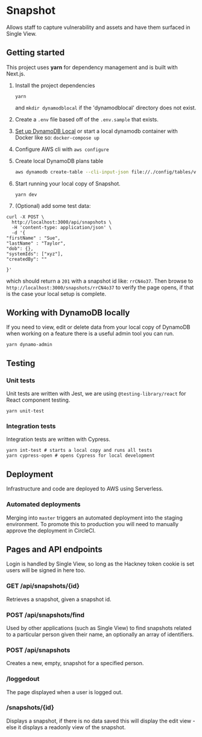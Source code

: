 # Snapshot
Allows staff to capture vulnerability and assets and have them surfaced in Single View.

## Getting started
This project uses **yarn** for dependency management and is built with Next.js.

1. Install the project dependencies
   ```
   yarn
   ```
   and
   `mkdir dynamodblocal`
   if the 'dynamodblocal' directory does not exist.
2. Create a `.env` file based off of the `.env.sample` that exists.
3. [Set up DynamoDB Local](https://docs.aws.amazon.com/amazondynamodb/latest/developerguide/DynamoDBLocal.html)
or start a local dynamodb container with Docker like so: `docker-compose up`
4. Configure AWS cli with `aws configure`
5. Create local DynamoDB plans table
   ```bash
   aws dynamodb create-table --cli-input-json file://./config/tables/vulnerabilities.json --endpoint-url http://localhost:8000
   ```
6. Start running your local copy of Snapshot.
   ```
   yarn dev
   ```

7. (Optional) add some test data: 
```
curl -X POST \
  http://localhost:3000/api/snapshots \
  -H 'content-type: application/json' \
  -d '{
"firstName" : "Sue",
"lastName" : "Taylor",
"dob": {},
"systemIds": ["xyz"],
"createdBy": ""

}'
```
which should return a `201` with a snapshot id like: `rrCN4o37`. Then browse to `http://localhost:3000/snapshots/rrCN4o37` to verify the page opens, if that is the case your local setup is complete.

## Working with DynamoDB locally
If you need to view, edit or delete data from your local copy of DynamoDB when working on a feature
there is a useful admin tool you can run.

```(bash)
yarn dynamo-admin
```

## Testing

### Unit tests
Unit tests are written with Jest, we are using `@testing-library/react` for React component testing.

```(bash)
yarn unit-test
```

### Integration tests
Integration tests are written with Cypress.

```(bash)
yarn int-test # starts a local copy and runs all tests
yarn cypress-open # opens Cypress for local development
```

## Deployment
Infrastructure and code are deployed to AWS using Serverless.

### Automated deployments
Merging into `master` triggers an automated deployment into the staging environment.
To promote this to production you will need to manually approve the deployment in CircleCI.

## Pages and API endpoints
Login is handled by Single View, so long as the Hackney token cookie is set users will be signed in here too.

### GET /api/snapshots/{id}
Retrieves a snapshot, given a snapshot id.

### POST /api/snapshots/find
Used by other applications (such as Single View) to find snapshots related to a particular person given their name, an optionally an array of identifiers.

### POST /api/snapshots
Creates a new, empty, snapshot for a specified person.

### /loggedout
The page displayed when a user is logged out.

### /snapshots/{id}
Displays a snapshot, if there is no data saved this will display the edit view - else it displays a readonly view of the snapshot.
